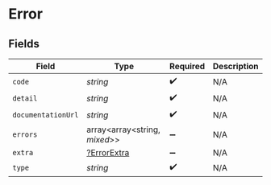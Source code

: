 # Error


## Fields

| Field                                            | Type                                             | Required                                         | Description                                      |
| ------------------------------------------------ | ------------------------------------------------ | ------------------------------------------------ | ------------------------------------------------ |
| `code`                                           | *string*                                         | :heavy_check_mark:                               | N/A                                              |
| `detail`                                         | *string*                                         | :heavy_check_mark:                               | N/A                                              |
| `documentationUrl`                               | *string*                                         | :heavy_check_mark:                               | N/A                                              |
| `errors`                                         | array<array<string, *mixed*>>                    | :heavy_minus_sign:                               | N/A                                              |
| `extra`                                          | [?ErrorExtra](../../models/shared/ErrorExtra.md) | :heavy_minus_sign:                               | N/A                                              |
| `type`                                           | *string*                                         | :heavy_check_mark:                               | N/A                                              |